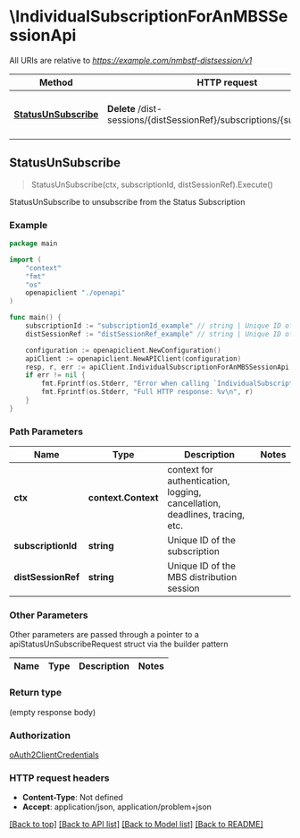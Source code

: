 # \IndividualSubscriptionForAnMBSSessionApi

All URIs are relative to *https://example.com/nmbstf-distsession/v1*

Method | HTTP request | Description
------------- | ------------- | -------------
[**StatusUnSubscribe**](IndividualSubscriptionForAnMBSSessionApi.md#StatusUnSubscribe) | **Delete** /dist-sessions/{distSessionRef}/subscriptions/{subscriptionId} | StatusUnSubscribe to unsubscribe from the Status Subscription



## StatusUnSubscribe

> StatusUnSubscribe(ctx, subscriptionId, distSessionRef).Execute()

StatusUnSubscribe to unsubscribe from the Status Subscription

### Example

```go
package main

import (
    "context"
    "fmt"
    "os"
    openapiclient "./openapi"
)

func main() {
    subscriptionId := "subscriptionId_example" // string | Unique ID of the subscription
    distSessionRef := "distSessionRef_example" // string | Unique ID of the MBS distribution session

    configuration := openapiclient.NewConfiguration()
    apiClient := openapiclient.NewAPIClient(configuration)
    resp, r, err := apiClient.IndividualSubscriptionForAnMBSSessionApi.StatusUnSubscribe(context.Background(), subscriptionId, distSessionRef).Execute()
    if err != nil {
        fmt.Fprintf(os.Stderr, "Error when calling `IndividualSubscriptionForAnMBSSessionApi.StatusUnSubscribe``: %v\n", err)
        fmt.Fprintf(os.Stderr, "Full HTTP response: %v\n", r)
    }
}
```

### Path Parameters


Name | Type | Description  | Notes
------------- | ------------- | ------------- | -------------
**ctx** | **context.Context** | context for authentication, logging, cancellation, deadlines, tracing, etc.
**subscriptionId** | **string** | Unique ID of the subscription | 
**distSessionRef** | **string** | Unique ID of the MBS distribution session | 

### Other Parameters

Other parameters are passed through a pointer to a apiStatusUnSubscribeRequest struct via the builder pattern


Name | Type | Description  | Notes
------------- | ------------- | ------------- | -------------



### Return type

 (empty response body)

### Authorization

[oAuth2ClientCredentials](../README.md#oAuth2ClientCredentials)

### HTTP request headers

- **Content-Type**: Not defined
- **Accept**: application/json, application/problem+json

[[Back to top]](#) [[Back to API list]](../README.md#documentation-for-api-endpoints)
[[Back to Model list]](../README.md#documentation-for-models)
[[Back to README]](../README.md)

